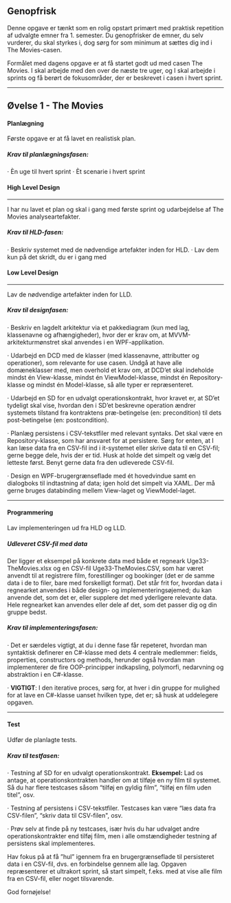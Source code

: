 ## Genopfrisk
Denne opgave er tænkt som en rolig opstart primært med praktisk repetition af udvalgte emner fra 1. semester. Du genopfrisker de emner, du selv vurderer, du skal styrkes i, dog sørg for som minimum at sættes dig ind i The Movies-casen.

Formålet med dagens opgave er at få startet godt ud med casen The Movies. I skal arbejde med den over de næste tre uger, og I skal arbejde i sprints og få berørt de fokusområder, der er beskrevet i casen i hvert sprint.

---

## Øvelse 1 - The Movies
#### Planlægning
Første opgave er at få lavet en realistisk plan.

##### Krav til planlægningsfasen:
· Èn uge til hvert sprint
· Èt scenarie i hvert sprint

#### High Level Design
---
I har nu lavet et plan og skal i gang med første sprint og udarbejdelse af The Movies analyseartefakter.

##### Krav til HLD-fasen:
· Beskriv systemet med de nødvendige artefakter inden for HLD.
· Lav dem kun på det skridt, du er i gang med

#### Low Level Design
---
Lav de nødvendige artefakter inden for LLD.

##### Krav til designfasen:
· Beskriv en lagdelt arkitektur via et pakkediagram (kun med lag, klassenavne og afhængigheder), hvor der er krav om, at MVVM-arkitekturmønstret skal anvendes i en WPF-applikation.

· Udarbejd en DCD med de klasser (med klassenavne, attributter og operationer), som relevante for use casen. Undgå at have alle domæneklasser med, men overhold et krav om, at DCD’et skal indeholde mindst én View-klasse, mindst én ViewModel-klasse, mindst én Repository-klasse og mindst én Model-klasse, så alle typer er repræsenteret.

· Udarbejd en SD for en udvalgt operationskontrakt, hvor kravet er, at SD’et tydeligt skal vise, hvordan den i SD’et beskrevne operation ændrer systemets tilstand fra kontraktens præ-betingelse (en: precondition) til dets post-betingelse (en: postcondition).

· Planlæg persistens i CSV-tekstfiler med relevant syntaks. Det skal være en Repository-klasse, som har ansvaret for at persistere. Sørg for enten, at I kan læse data fra en CSV-fil ind i it-systemet eller skrive data til en CSV-fil; gerne begge dele, hvis der er tid. Husk at holde det simpelt og vælg det letteste først. Benyt gerne data fra den udleverede CSV-fil.

· Design en WPF-brugergrænseflade med ét hovedvindue samt en dialogboks til indtastning af data; igen hold det simpelt via XAML. Der må gerne bruges databinding mellem View-laget og ViewModel-laget.

---

#### Programmering
Lav implementeringen ud fra HLD og LLD.

##### Udleveret CSV-fil med data

Der ligger et eksempel på konkrete data med både et regneark Uge33-TheMovies.xlsx og en CSV-fil Uge33-TheMovies.CSV, som har været anvendt til at registrere film, forestillinger og bookinger (det er de samme data i de to filer, bare med forskelligt format). Det står frit for, hvordan data i regnearket anvendes i både design- og implementeringsøjemed; du kan anvende det, som det er, eller supplere det med yderligere relevante data. Hele regnearket kan anvendes eller dele af det, som det passer dig og din gruppe bedst.

##### Krav til implementeringsfasen:
· Det er særdeles vigtigt, at du i denne fase får repeteret, hvordan man syntaktisk definerer en C#-klasse med dets 4 centrale medlemmer: fields, properties, constructors og methods, herunder også hvordan man implementerer de fire OOP-principper indkapsling, polymorfi, nedarvning og abstraktion i en C#-klasse.

· **VIGTIGT**: I den iterative proces, sørg for, at hver i din gruppe for mulighed for at lave en C#-klasse uanset hvilken type, det er; så husk at uddelegere opgaven.

---

#### Test
Udfør de planlagte tests.

##### Krav til testfasen:
· Testning af SD for en udvalgt operationskontrakt.
  **Eksempel:**
  Lad os antage, at operationskontrakten handler om at tilføje en ny film til systemet. Så du har flere testcases såsom “tilføj en gyldig film”, “tilføj en film uden titel”, osv.

· Testning af persistens i CSV-tekstfiler.
  Testcases kan være “læs data fra CSV-filen”, “skriv data til CSV-filen", osv.

· Prøv selv at finde på ny testcases, især hvis du har udvalget andre operationskontrakter end tilføj film, men i alle omstændigheder testning af persistens skal implementeres.




Hav fokus på at få ”hul” igennem fra en brugergrænseflade til persisteret data i en CSV-fil, dvs. en forbindelse gennem alle lag. Opgaven repræsenterer et ultrakort sprint, så start simpelt, f.eks. med at vise alle film fra en CSV-fil, eller noget tilsvarende.

God fornøjelse!